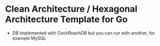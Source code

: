 # Clean Architecture / Hexagonal Architecture Template for Go
- DB Implemented with CockRoachDB but you can run with another, for example MySQL